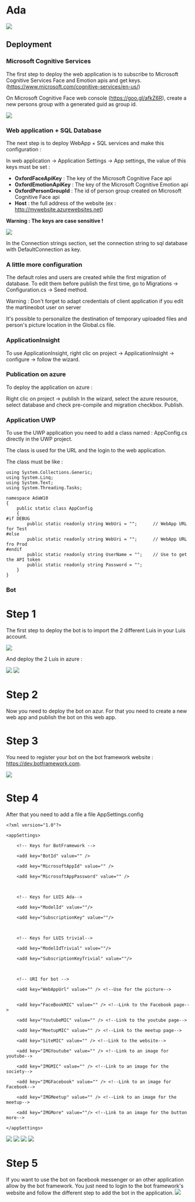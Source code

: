 # Ada

[![](/doc/assets/AdaHello.jpg)]()

## Deployment
### Microsoft Cognitive Services

The first step to deploy the web application is to subscribe to Microsoft Cognitive Services Face and Emotion apis and get keys.(https://www.microsoft.com/cognitive-services/en-us/)

On Microsoft Cognitive Face web console (https://goo.gl/afkZ6R), create a new persons group with a generated guid as group id.

[![](/doc/assets/PersonGroupId.png)]()

### Web application + SQL Database

The next step is to deploy WebApp + SQL services and make this configuration :

In web application → Application Settings → App settings, the value of this keys must be set :
* **OxfordFaceApiKey** : The key of the Microsoft Cognitive Face api
* **OxfordEmotionApiKey** : The key of the Microsoft Cognitive Emotion api
* **OxfordPersonGroupId** : The id of person group created on Microsoft Cognitive Face api
* **Host** : the full address of the website (ex : http://mywebsite.azurewebsites.net)

**Warning : The keys are case sensitive !**

[![](/doc/assets/KeyAzure.PNG)]()

In the Connection strings section, set the connection string to sql database with DefaultConnection as key.

### A little more configuration

The default roles and users are created while the first migration of database. To edit them before publish the first time, go to Migrations → Configuration.cs → Seed method.

Warning : Don't forget to adapt credentials of client application if you edit the martineobot user on server

It's possible to personalize the destination of temporary uploaded files and person's picture location in the Global.cs file.

### ApplicationInsight

To use ApplicationInsight, right clic on project → ApplicationInsight → configure → follow the wizard.

### Publication on azure

To deploy the application on azure :

Right clic on project → publish
In the wizard, select the azure resource, select database and check pre-compile and migration checkbox.
Publish.

### Application UWP

To use the UWP application you need to add a class named : AppConfig.cs directly in the UWP project.

The class is used for the URL and the login to the web application.

The class must be like : 

```
using System.Collections.Generic;
using System.Linq;
using System.Text;
using System.Threading.Tasks;

namespace AdaW10
{
    public static class AppConfig
    {
#if DEBUG
        public static readonly string WebUri = "";      // WebApp URL for Test
#else
        public static readonly string WebUri = "";      // WebApp URL fro Prod
#endif
        public static readonly string UserName = "";    // Use to get the API token
        public static readonly string Password = "";
    }
}
```

### Bot

# Step 1

The first step to deploy the bot is to import the 2 different Luis in your Luis account.

[![](/doc/assets/ImportLuis.PNG)]()


And deploy the 2 Luis in azure : 

[![](/doc/assets/LuisAddKey.PNG)]()
[![](/doc/assets/LuisBuyAzure.PNG)]()


# Step 2

Now you need to deploy the bot on azur. For that you need to create a new web app and publish the bot on this web app.

# Step 3

You need to register your bot on the bot framework website : https://dev.botframework.com.

[![](/doc/assets/RegisterBot.PNG)]()

# Step 4

After that you need to add a file a file AppSettings.config 

```
<?xml version="1.0"?>

<appSettings>
  
	<!-- Keys for BotFramework -->
  
	<add key="BotId" value="" />
  
	<add key="MicrosoftAppId" value="" />
  
	<add key="MicrosoftAppPassword" value="" />

 

	<!-- Keys for LUIS Ada-->
  
	<add key="ModelId" value=""/>
  
	<add key="SubscriptionKey" value=""/>

  

	<!-- Keys for LUIS trivial-->
  
	<add key="ModelIdTrivial" value=""/>
  
	<add key="SubscriptionKeyTrivial" value=""/>

  

	<!-- URI for bot -->
  
	<add key="WebAppUrl" value="" /> <!--Use for the picture-->
 
  
	<add key="FaceBookMIC" value="" /> <!--Link to the Facebook page-->
  
	<add key="YoutubeMIC" value="" /> <!--Link to the youtube page-->
  
	<add key="MeetupMIC" value="" /> <!--Link to the meetup page-->
  
	<add key="SiteMIC" value="" /> <!--Link to the website-->
  
	<add key="IMGYoutube" value="" /> <!--Link to an image for youtube-->
  
	<add key="IMGMIC" value="" /> <!--Link to an image for the society-->
  
	<add key="IMGFacebook" value="" /> <!--Link to an image for Facebook-->
  
	<add key="IMGMeetup" value="" /> <!--Link to an image for the meetup-->
  
	<add key="IMGMore" value=""/> <!--Link to an image for the button more-->

</appSettings>
```


[![](/doc/assets/AddFileConfig.PNG)]()
[![](/doc/assets/FileConfig.PNG)]()
[![](/doc/assets/IdLuis.PNG)]()
[![](/doc/assets/MicrosoftAppId.PNG)]()

# Step 5

If you want to use the bot on facebook messenger or an other application allow by the bot framework. You just need to login to
the bot framework's website and follow the different step to add the bot in the application.
[![](/doc/assets/Application.PNG)]()
